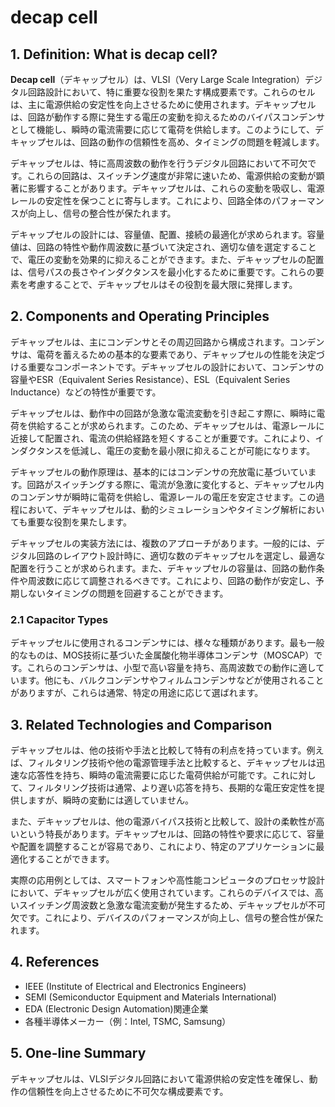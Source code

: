 # decap cell

## 1. Definition: What is **decap cell**?
**Decap cell**（デキャップセル）は、VLSI（Very Large Scale Integration）デジタル回路設計において、特に重要な役割を果たす構成要素です。これらのセルは、主に電源供給の安定性を向上させるために使用されます。デキャップセルは、回路が動作する際に発生する電圧の変動を抑えるためのバイパスコンデンサとして機能し、瞬時の電流需要に応じて電荷を供給します。このようにして、デキャップセルは、回路の動作の信頼性を高め、タイミングの問題を軽減します。

デキャップセルは、特に高周波数の動作を行うデジタル回路において不可欠です。これらの回路は、スイッチング速度が非常に速いため、電源供給の変動が顕著に影響することがあります。デキャップセルは、これらの変動を吸収し、電源レールの安定性を保つことに寄与します。これにより、回路全体のパフォーマンスが向上し、信号の整合性が保たれます。

デキャップセルの設計には、容量値、配置、接続の最適化が求められます。容量値は、回路の特性や動作周波数に基づいて決定され、適切な値を選定することで、電圧の変動を効果的に抑えることができます。また、デキャップセルの配置は、信号パスの長さやインダクタンスを最小化するために重要です。これらの要素を考慮することで、デキャップセルはその役割を最大限に発揮します。

## 2. Components and Operating Principles
デキャップセルは、主にコンデンサとその周辺回路から構成されます。コンデンサは、電荷を蓄えるための基本的な要素であり、デキャップセルの性能を決定づける重要なコンポーネントです。デキャップセルの設計において、コンデンサの容量やESR（Equivalent Series Resistance）、ESL（Equivalent Series Inductance）などの特性が重要です。

デキャップセルは、動作中の回路が急激な電流変動を引き起こす際に、瞬時に電荷を供給することが求められます。このため、デキャップセルは、電源レールに近接して配置され、電流の供給経路を短くすることが重要です。これにより、インダクタンスを低減し、電圧の変動を最小限に抑えることが可能になります。

デキャップセルの動作原理は、基本的にはコンデンサの充放電に基づいています。回路がスイッチングする際に、電流が急激に変化すると、デキャップセル内のコンデンサが瞬時に電荷を供給し、電源レールの電圧を安定させます。この過程において、デキャップセルは、動的シミュレーションやタイミング解析においても重要な役割を果たします。

デキャップセルの実装方法には、複数のアプローチがあります。一般的には、デジタル回路のレイアウト設計時に、適切な数のデキャップセルを選定し、最適な配置を行うことが求められます。また、デキャップセルの容量は、回路の動作条件や周波数に応じて調整されるべきです。これにより、回路の動作が安定し、予期しないタイミングの問題を回避することができます。

### 2.1 Capacitor Types
デキャップセルに使用されるコンデンサには、様々な種類があります。最も一般的なものは、MOS技術に基づいた金属酸化物半導体コンデンサ（MOSCAP）です。これらのコンデンサは、小型で高い容量を持ち、高周波数での動作に適しています。他にも、バルクコンデンサやフィルムコンデンサなどが使用されることがありますが、これらは通常、特定の用途に応じて選ばれます。

## 3. Related Technologies and Comparison
デキャップセルは、他の技術や手法と比較して特有の利点を持っています。例えば、フィルタリング技術や他の電源管理手法と比較すると、デキャップセルは迅速な応答性を持ち、瞬時の電流需要に応じた電荷供給が可能です。これに対して、フィルタリング技術は通常、より遅い応答を持ち、長期的な電圧安定性を提供しますが、瞬時の変動には適していません。

また、デキャップセルは、他の電源バイパス技術と比較して、設計の柔軟性が高いという特長があります。デキャップセルは、回路の特性や要求に応じて、容量や配置を調整することが容易であり、これにより、特定のアプリケーションに最適化することができます。

実際の応用例としては、スマートフォンや高性能コンピュータのプロセッサ設計において、デキャップセルが広く使用されています。これらのデバイスでは、高いスイッチング周波数と急激な電流変動が発生するため、デキャップセルが不可欠です。これにより、デバイスのパフォーマンスが向上し、信号の整合性が保たれます。

## 4. References
- IEEE (Institute of Electrical and Electronics Engineers)
- SEMI (Semiconductor Equipment and Materials International)
- EDA (Electronic Design Automation)関連企業
- 各種半導体メーカー（例：Intel, TSMC, Samsung）

## 5. One-line Summary
デキャップセルは、VLSIデジタル回路において電源供給の安定性を確保し、動作の信頼性を向上させるために不可欠な構成要素です。